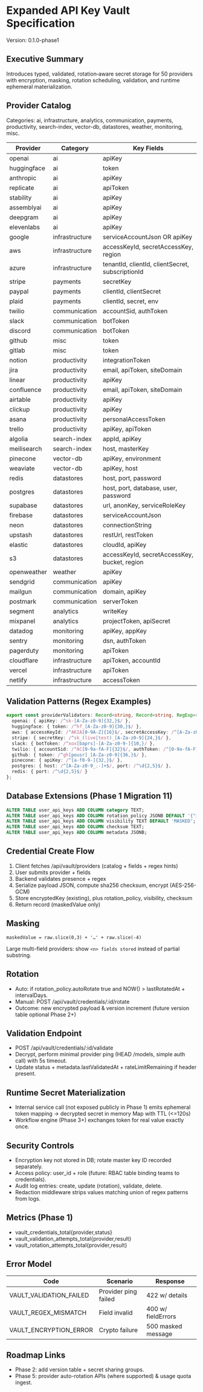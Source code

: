 # Expanded API Key Vault Specification

Version: 0.1.0-phase1

## Executive Summary

Introduces typed, validated, rotation‑aware secret storage for 50 providers with encryption, masking, rotation scheduling, validation, and runtime ephemeral materialization.

## Provider Catalog

Categories: ai, infrastructure, analytics, communication, payments, productivity, search-index, vector-db, datastores, weather, monitoring, misc.

| Provider | Category | Key Fields |
|----------|----------|-----------|
| openai | ai | apiKey |
| huggingface | ai | token |
| anthropic | ai | apiKey |
| replicate | ai | apiToken |
| stability | ai | apiKey |
| assemblyai | ai | apiKey |
| deepgram | ai | apiKey |
| elevenlabs | ai | apiKey |
| google | infrastructure | serviceAccountJson OR apiKey |
| aws | infrastructure | accessKeyId, secretAccessKey, region |
| azure | infrastructure | tenantId, clientId, clientSecret, subscriptionId |
| stripe | payments | secretKey |
| paypal | payments | clientId, clientSecret |
| plaid | payments | clientId, secret, env |
| twilio | communication | accountSid, authToken |
| slack | communication | botToken |
| discord | communication | botToken |
| github | misc | token |
| gitlab | misc | token |
| notion | productivity | integrationToken |
| jira | productivity | email, apiToken, siteDomain |
| linear | productivity | apiKey |
| confluence | productivity | email, apiToken, siteDomain |
| airtable | productivity | apiKey |
| clickup | productivity | apiKey |
| asana | productivity | personalAccessToken |
| trello | productivity | apiKey, apiToken |
| algolia | search-index | appId, apiKey |
| meilisearch | search-index | host, masterKey |
| pinecone | vector-db | apiKey, environment |
| weaviate | vector-db | apiKey, host |
| redis | datastores | host, port, password |
| postgres | datastores | host, port, database, user, password |
| supabase | datastores | url, anonKey, serviceRoleKey |
| firebase | datastores | serviceAccountJson |
| neon | datastores | connectionString |
| upstash | datastores | restUrl, restToken |
| elastic | datastores | cloudId, apiKey |
| s3 | datastores | accessKeyId, secretAccessKey, bucket, region |
| openweather | weather | apiKey |
| sendgrid | communication | apiKey |
| mailgun | communication | domain, apiKey |
| postmark | communication | serverToken |
| segment | analytics | writeKey |
| mixpanel | analytics | projectToken, apiSecret |
| datadog | monitoring | apiKey, appKey |
| sentry | monitoring | dsn, authToken |
| pagerduty | monitoring | apiToken |
| cloudflare | infrastructure | apiToken, accountId |
| vercel | infrastructure | apiToken |
| netlify | infrastructure | accessToken |

## Validation Patterns (Regex Examples)

```ts
export const providerValidators: Record<string, Record<string, RegExp>> = {
  openai: { apiKey: /^sk-[A-Za-z0-9]{32,}$/ },
  huggingface: { token: /^hf_[A-Za-z0-9]{30,}$/ },
  aws: { accessKeyId: /^AKIA[0-9A-Z]{16}$/, secretAccessKey: /^[A-Za-z0-9/+=]{40}$/, region: /^[a-z]{2}-[a-z]+-\d$/ },
  stripe: { secretKey: /^sk_(live|test)_[A-Za-z0-9]{24,}$/ },
  slack: { botToken: /^xox[baprs]-[A-Za-z0-9-]{10,}/ },
  twilio: { accountSid: /^AC[0-9a-fA-F]{32}$/, authToken: /^[0-9a-fA-F]{32}$/ },
  github: { token: /^gh[pousr]_[A-Za-z0-9]{36,}$/ },
  pinecone: { apiKey: /^[a-f0-9-]{32,}$/ },
  postgres: { host: /^[A-Za-z0-9_.-]+$/, port: /^\d{2,5}$/ },
  redis: { port: /^\d{2,5}$/ }
};
```

## Database Extensions (Phase 1 Migration 11)

```sql
ALTER TABLE user_api_keys ADD COLUMN category TEXT;
ALTER TABLE user_api_keys ADD COLUMN rotation_policy JSONB DEFAULT '{"intervalDays":90,"autoRotate":false}'::jsonb;
ALTER TABLE user_api_keys ADD COLUMN visibility TEXT DEFAULT 'MASKED';
ALTER TABLE user_api_keys ADD COLUMN checksum TEXT;
ALTER TABLE user_api_keys ADD COLUMN metadata JSONB;
```

## Credential Create Flow

1. Client fetches /api/vault/providers (catalog + fields + regex hints)
2. User submits provider + fields
3. Backend validates presence + regex
4. Serialize payload JSON, compute sha256 checksum, encrypt (AES-256-GCM)
5. Store encryptedKey (existing), plus rotation_policy, visibility, checksum
6. Return record (maskedValue only)

## Masking

```text
maskedValue = raw.slice(0,3) + '…' + raw.slice(-4)
```

Large multi-field providers: show `<n> fields stored` instead of partial substring.

## Rotation

- Auto: if rotation_policy.autoRotate true and NOW() > lastRotatedAt + intervalDays.
- Manual: POST /api/vault/credentials/:id/rotate
- Outcome: new encrypted payload & version increment (future version table optional Phase 2+)

## Validation Endpoint

- POST /api/vault/credentials/:id/validate
- Decrypt, perform minimal provider ping (HEAD /models, simple auth call) with 5s timeout.
- Update status + metadata.lastValidatedAt + rateLimitRemaining if header present.

## Runtime Secret Materialization

- Internal service call (not exposed publicly in Phase 1) emits ephemeral token mapping → decrypted secret in memory Map with TTL (<=120s)
- Workflow engine (Phase 3+) exchanges token for real value exactly once.

## Security Controls

- Encryption key not stored in DB; rotate master key ID recorded separately.
- Access policy: user_id + role (future: RBAC table binding teams to credentials).
- Audit log entries: create, update (rotation), validate, delete.
- Redaction middleware strips values matching union of regex patterns from logs.

## Metrics (Phase 1)

- vault_credentials_total{provider,status}
- vault_validation_attempts_total{provider,result}
- vault_rotation_attempts_total{provider,result}

## Error Model

| Code | Scenario | Response |
|------|----------|----------|
| VAULT_VALIDATION_FAILED | Provider ping failed | 422 w/ details |
| VAULT_REGEX_MISMATCH | Field invalid | 400 w/ fieldErrors |
| VAULT_ENCRYPTION_ERROR | Crypto failure | 500 masked message |

## Roadmap Links

- Phase 2: add version table + secret sharing groups.
- Phase 5: provider auto-rotation APIs (where supported) & usage quota ingest.
